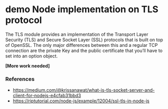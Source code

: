 # demo Node implementation on TLS protocol
The TLS module provides an implementation of the Transport Layer Security (TLS) and Secure Socket Layer (SSL) protocols that is built on top of OpenSSL. The only major differences between this and a regular TCP connection are the private Key and the public certificate that you’ll have to set into an option object.

**[More work needed]**

### References
* https://medium.com/@krissanawat/what-is-tls-socket-server-and-client-for-nodejs-e4cfab31bbd3
* https://riptutorial.com/node-js/example/12004/ssl-tls-in-node-js
